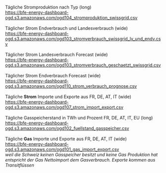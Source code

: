 Tägliche Stromproduktion nach Typ (long) <br>
https://bfe-energy-dashboard-ogd.s3.amazonaws.com/ogd104_stromproduktion_swissgrid.csv
<br><br>
Täglicher Strom Endverbrauch und Landesverbrauch (wide)<br>
https://bfe-energy-dashboard-ogd.s3.amazonaws.com/ogd103_stromverbrauch_swissgrid_lv_und_endv.csv
<br><br>
Täglicher Strom Landesverbrauch Forecast (wide)<br>
https://bfe-energy-dashboard-ogd.s3.amazonaws.com/ogd103_stromverbrauch_geschaetzt_swissgrid.csv
<br><br>
Täglicher Strom Endverbrauch Forecast (wide)<br>
https://bfe-energy-dashboard-ogd.s3.amazonaws.com/ogd110_strom_verbrauch_prognose.csv
<br><br>
Tägliche **Strom** Importe und Exporte aus FR, DE, AT, IT (wide)<br>
https://bfe-energy-dashboard-ogd.s3.amazonaws.com/ogd107_strom_import_export.csv
<br><br>
Tägliche Gasspeicherstand in TWh und Prozent FR, DE, AT, IT, EU (long)<br>
https://bfe-energy-dashboard-ogd.s3.amazonaws.com/ogd102_fuellstand_gasspeicher.csv
<br><br>
Tägliche **Gas** Importe und Exporte aus FR, DE, AT, IT (wide)<br>
https://bfe-energy-dashboard-ogd.s3.amazonaws.com/ogd101_gas_import_export.csv  <br> 
*weil die Schweiz keinen Gasspeicher besitzt und keine Gas Produktion hat entspricht der Gas Nettoimport dem Gasverbrauch. Exporte kommen aus Transitflüssen*
